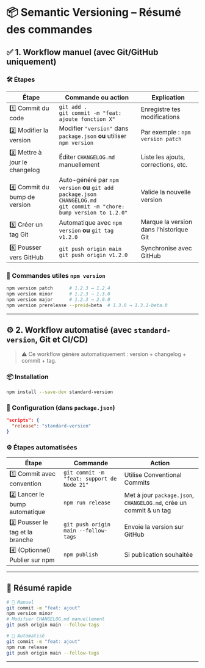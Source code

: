 # 📦 Semantic Versioning – Résumé des commandes

## ✅ 1. Workflow **manuel** (avec Git/GitHub uniquement)

### 🛠️ Étapes

| Étape | Commande ou action | Explication |
|-------|--------------------|-------------|
| 1️⃣ Commit du code | `git add .`<br>`git commit -m "feat: ajoute fonction X"` | Enregistre tes modifications |
| 2️⃣ Modifier la version | Modifier `"version"` dans `package.json` **ou** utiliser `npm version` | Par exemple : `npm version patch` |
| 3️⃣ Mettre à jour le changelog | Éditer `CHANGELOG.md` manuellement | Liste les ajouts, corrections, etc. |
| 4️⃣ Commit du bump de version | Auto-généré par `npm version` **ou** `git add package.json CHANGELOG.md`<br>`git commit -m "chore: bump version to 1.2.0"` | Valide la nouvelle version |
| 5️⃣ Créer un tag Git | Automatique avec `npm version` **ou** `git tag v1.2.0` | Marque la version dans l’historique Git |
| 6️⃣ Pousser vers GitHub | `git push origin main`<br>`git push origin v1.2.0` | Synchronise avec GitHub |

### 🎯 Commandes utiles `npm version`

```bash
npm version patch      # 1.2.3 → 1.2.4
npm version minor      # 1.2.3 → 1.3.0
npm version major      # 1.2.3 → 2.0.0
npm version prerelease --preid=beta  # 1.3.0 → 1.3.1-beta.0
```

---

## ⚙️ 2. Workflow **automatisé** (avec `standard-version`, Git et CI/CD)

> ⚠️ Ce workflow génère automatiquement : version + changelog + commit + tag.

### 📦 Installation

```bash
npm install --save-dev standard-version
```

### 🔧 Configuration (dans `package.json`)

```json
"scripts": {
  "release": "standard-version"
}
```

### ⚙️ Étapes automatisées

| Étape | Commande | Action |
|-------|----------|--------|
| 1️⃣ Commit avec convention | `git commit -m "feat: support de Node 21"` | Utilise Conventional Commits |
| 2️⃣ Lancer le bump automatique | `npm run release` | Met à jour `package.json`, `CHANGELOG.md`, crée un commit & un tag |
| 3️⃣ Pousser le tag et la branche | `git push origin main --follow-tags` | Envoie la version sur GitHub |
| 4️⃣ (Optionnel) Publier sur npm | `npm publish` | Si publication souhaitée |

---

## 🧠 Résumé rapide

```bash
# 🚀 Manuel
git commit -m "feat: ajout"
npm version minor
# Modifier CHANGELOG.md manuellement
git push origin main --follow-tags

# 🤖 Automatisé
git commit -m "feat: ajout"
npm run release
git push origin main --follow-tags
```

---